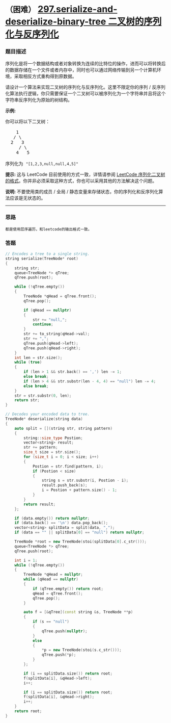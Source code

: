 # `（困难）` [297.serialize-and-deserialize-binary-tree 二叉树的序列化与反序列化](https://leetcode-cn.com/problems/serialize-and-deserialize-binary-tree/)

### 题目描述
<p>序列化是将一个数据结构或者对象转换为连续的比特位的操作，进而可以将转换后的数据存储在一个文件或者内存中，同时也可以通过网络传输到另一个计算机环境，采取相反方式重构得到原数据。</p>

<p>请设计一个算法来实现二叉树的序列化与反序列化。这里不限定你的序列 / 反序列化算法执行逻辑，你只需要保证一个二叉树可以被序列化为一个字符串并且将这个字符串反序列化为原始的树结构。</p>

<p><strong>示例:&nbsp;</strong></p>

<pre>你可以将以下二叉树：

    1
   / \
  2   3
     / \
    4   5

序列化为 <code>"[1,2,3,null,null,4,5]"</code></pre>

<p><strong>提示:&nbsp;</strong>这与 LeetCode 目前使用的方式一致，详情请参阅&nbsp;<a href="/faq/#binary-tree">LeetCode 序列化二叉树的格式</a>。你并非必须采取这种方式，你也可以采用其他的方法解决这个问题。</p>

<p><strong>说明:&nbsp;</strong>不要使用类的成员 / 全局 / 静态变量来存储状态，你的序列化和反序列化算法应该是无状态的。</p>


---
### 思路
```
都是使用层序遍历，和leetcode的输出格式一致。
```

### 答题
``` C++
// Encodes a tree to a single string.
string serialize(TreeNode* root)
{
	string str;
	queue<TreeNode *> qTree;
	qTree.push(root);

	while (!qTree.empty())
	{
		TreeNode *qHead = qTree.front();
		qTree.pop();

		if (qHead == nullptr)
		{
			str += "null,";
			continue;
		}
		str += to_string(qHead->val);
		str += ",";
		qTree.push(qHead->left);
		qTree.push(qHead->right);
	}
	int len = str.size();
	while (true)
	{
		if (len > 1 && str.back() == ',') len -= 1;
		else break;
		if (len > 4 && str.substr(len - 4, 4) == "null") len -= 4;
		else break;
	}
	str = str.substr(0, len);
	return str;
}

// Decodes your encoded data to tree.
TreeNode* deserialize(string data)
{
	auto split = [](string str, string pattern)
	{
		string::size_type Postion;
		vector<string> result;
		str += pattern;
		size_t size = str.size();
		for (size_t i = 0; i < size; i++)
		{
			Postion = str.find(pattern, i);
			if (Postion < size)
			{
				string s = str.substr(i, Postion - i);
				result.push_back(s);
				i = Postion + pattern.size() - 1;
			}
		}
		return result;
	};

	if (data.empty()) return nullptr;
	if (data.back() == '\n') data.pop_back();
	vector<string> splitData = split(data, ",");
	if (data == "" || splitData[0] == "null") return nullptr;

	TreeNode *root = new TreeNode(stoi(splitData[0].c_str()));
	queue<TreeNode *> qTree;
	qTree.push(root);

	int i = 1;
	while (!qTree.empty())
	{
		TreeNode *qHead = nullptr;
		while (qHead == nullptr)
		{
			if (qTree.empty()) return root;
			qHead = qTree.front();
			qTree.pop();
		}

		auto f = [&qTree](const string &s, TreeNode **p)
		{
			if (s == "null")
			{
				qTree.push(nullptr);
			}
			else
			{
				*p = new TreeNode(stoi(s.c_str()));
				qTree.push(*p);
			}
		};

		if (i == splitData.size()) return root;
		f(splitData[i], &qHead->left);
		i++;

		if (i == splitData.size()) return root;
		f(splitData[i], &qHead->right);
		i++;
	}
	return root;
}
```


